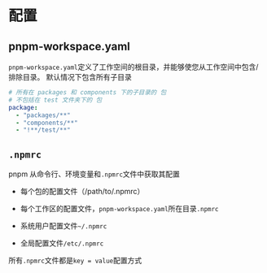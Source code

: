 # 配置

## pnpm-workspace.yaml

`pnpm-workspace.yaml`定义了工作空间的根目录，并能够使您从工作空间中包含/排除目录。
默认情况下包含所有子目录

```yaml
# 所有在 packages 和 components 下的子目录的 包
# 不包括在 test 文件夹下的 包
package:
  - "packages/**"
  - "components/**"
  - "!**/test/**"
```

## `.npmrc`

pnpm 从命令行、环境变量和`.npmrc`文件中获取其配置

- 每个包的配置文件（/path/to/.npmrc）

- 每个工作区的配置文件，`pnpm-workspace.yaml`所在目录`.npmrc`

- 系统用户配置文件`~/.npmrc`

- 全局配置文件`/etc/.npmrc`

所有`.npmrc`文件都是`key = value`配置方式
